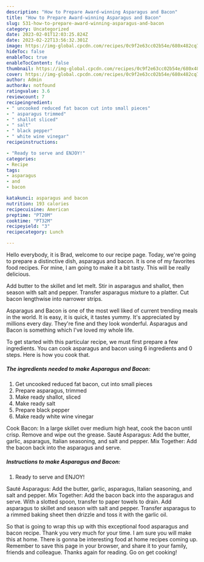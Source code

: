 ```yaml
---
description: "How to Prepare Award-winning Asparagus and Bacon"
title: "How to Prepare Award-winning Asparagus and Bacon"
slug: 531-how-to-prepare-award-winning-asparagus-and-bacon
category: Uncategorized
date: 2023-02-01T12:03:25.824Z
date: 2023-02-22T13:56:32.301Z
image: https://img-global.cpcdn.com/recipes/0c9f2e63cc02b54e/680x482cq70/asparagus-and-bacon-recipe-main-photo.jpg
hideToc: false
enableToc: true
enableTocContent: false
thumbnail: https://img-global.cpcdn.com/recipes/0c9f2e63cc02b54e/680x482cq70/asparagus-and-bacon-recipe-main-photo.jpg
cover: https://img-global.cpcdn.com/recipes/0c9f2e63cc02b54e/680x482cq70/asparagus-and-bacon-recipe-main-photo.jpg
author: Admin
authorAv: notfound
ratingvalue: 3.6
reviewcount: 7
recipeingredient:
- " uncooked reduced fat bacon cut into small pieces"
- " asparagus trimmed"
- " shallot sliced"
- " salt"
- " black pepper"
- " white wine vinegar"
recipeinstructions:

- "Ready to serve and ENJOY!"
categories:
- Recipe
tags:
- asparagus
- and
- bacon

katakunci: asparagus and bacon 
nutrition: 193 calories
recipecuisine: American
preptime: "PT20M"
cooktime: "PT32M"
recipeyield: "3"
recipecategory: Lunch

---
```



Hello everybody, it is Brad, welcome to our recipe page. Today, we're going to prepare a distinctive dish, asparagus and bacon. It is one of my favorites food recipes. For mine, I am going to make it a bit tasty. This will be really delicious.

Add butter to the skillet and let melt. Stir in asparagus and shallot, then season with salt and pepper. Transfer asparagus mixture to a platter. Cut bacon lengthwise into narrower strips.

Asparagus and Bacon is one of the most well liked of current trending meals in the world. It is easy, it is quick, it tastes yummy. It's appreciated by millions every day. They're fine and they look wonderful. Asparagus and Bacon is something which I've loved my whole life.


To get started with this particular recipe, we must first prepare a few ingredients. You can cook asparagus and bacon using 6 ingredients and 0 steps. Here is how you cook that.

<!--inarticleads1-->

##### The ingredients needed to make Asparagus and Bacon:

1. Get  uncooked reduced fat bacon, cut into small pieces
1. Prepare  asparagus, trimmed
1. Make ready  shallot, sliced
1. Make ready  salt
1. Prepare  black pepper
1. Make ready  white wine vinegar


Cook Bacon: In a large skillet over medium high heat, cook the bacon until crisp. Remove and wipe out the grease. Sauté Asparagus: Add the butter, garlic, asparagus, Italian seasoning, and salt and pepper. Mix Together: Add the bacon back into the asparagus and serve. 

<!--inarticleads2-->

##### Instructions to make Asparagus and Bacon:


1. Ready to serve and ENJOY!

Sauté Asparagus: Add the butter, garlic, asparagus, Italian seasoning, and salt and pepper. Mix Together: Add the bacon back into the asparagus and serve. With a slotted spoon, transfer to paper towels to drain. Add asparagus to skillet and season with salt and pepper. Transfer asparagus to a rimmed baking sheet then drizzle and toss it with the garlic oil. 

So that is going to wrap this up with this exceptional food asparagus and bacon recipe. Thank you very much for your time. I am sure you will make this at home. There is gonna be interesting food at home recipes coming up. Remember to save this page in your browser, and share it to your family, friends and colleague. Thanks again for reading. Go on get cooking!
